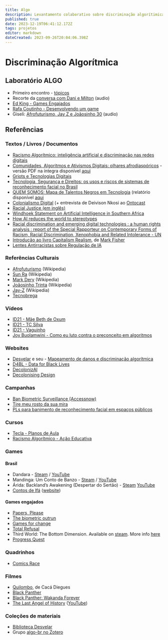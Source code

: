 ```yaml
---
title: Algo
description: Levantamento colaborativo sobre discriminação algorítimica
published: true
date: 2023-12-19T06:41:12.172Z
tags: projetos
editor: markdown
dateCreated: 2023-09-26T20:04:06.398Z
---
```


# Discriminação Algorítmica

## Laboratório ALGO

- Primeiro encontro - [tópicos](https://docutopia.sustrato.red/s/ITmyF3pkx#)
- Recorte da [conversa com Dani e Milton](https://cloud.globalinnovationgathering.org/s/tHdPkb3cRfY772x) (audio)
- [Ed King - Games Engajados](https://youtu.be/-OG4I80y7Ow)
- [Rafa Coutinho - Desenvolvendo um game](https://youtu.be/-Sn3DK0BFZ0)
- Giseli: [Afrofuturismo, Jay Z e Joãosinho 30](https://cloud.globalinnovationgathering.org/s/q9yGJkAf77ExCCQ) (audio)


## Referências

### Textos / Livros / Documentos

- [Racismo Algorítmico: inteligência artificial e discriminação nas redes digitais](https://archive.org/details/tarcizio-silva-racismo-algoritmico)
- [Comunidades, Algoritmos e Ativismos Digitais: olhares afrodiaspóricos](https://literarua.commercesuite.com.br/livro/olhares-afrodiasporicos) - versão PDF na íntegra disponível [aqui](https://www.researchgate.net/publication/339954112_Comunidades_Algoritmos_e_Ativismos_Digitais_olhares_afrodiasporicos)
- [Griots e Tecnologias Digitais](https://desvelar.org/griots-e-tecnologias-digitais/)
- [Tecnologia, Segurança e Direitos: os usos e riscos de sistemas de reconhecimento facial no Brasil ](https://www.kas.de/documents/265553/0/Tecnologia%2C+Seguran%C3%A7a+e+Direitos+VF.pdf/8c70ec5a-1adf-69a8-39fb-f7afb1f76e91?version=1.0&t=1696517977110)
- [QUEM SOMOS: Mapa de Talentos Negros em Tecnologia](https://comunidade.afroya.tech/quemsomos) (relatório disponível [aqui](https://drive.google.com/drive/u/0/folders/1VXwgEByXtpjX4LIEkwgd9JDHOHoiAlNk)
- [Colonialismo Digital](https://deivisonnkosi.com.br/artigos/colonialismo-digital/colonialismo-digital/) (+ entrevista de Deivison Nkosi ao [Ontocast](https://player.fm/series/ontocast/especial-colonialismo-digital-pt-2)
- [Racial Justice (em inglês)](https://movementbuilding.mozillafoundation.org/category/ai-impacts-in-the-consumer-space-social-justice/#racial-justice)
- [Windhoek Statement on Artificial Intelligence in Southern Africa](https://unesdoc.unesco.org/ark:/48223/pf0000383197)
- [How AI reduces the world to stereotypes](https://restofworld.org/2023/ai-image-stereotypes/)
- [Racial discrimination and emerging digital technologies : a human rights analysis : report of the Special Rapporteur on Contemporary Forms of Racism, Racial Discrimination, Xenophobia and Related Intolerance - UN](https://digitallibrary.un.org/record/3879751)
- [Introdução ao livro Capitalism Realism](https://pt.wikipedia.org/wiki/Capitalist_Realism), de [Mark Fisher](https://pt.wikipedia.org/wiki/Mark_Fisher)
- [Lentes Antirracistas sobre Regulação de IA](https://desvelar.org/2023/12/12/lentes-antirracistas-sobre-regulacao-de-inteligencia-artificial/)

### Referências Culturais

- [Afrofuturismo](https://pt.wikipedia.org/wiki/Afrofuturismo) (Wikipedia)
- [Sun Ra](https://pt.wikipedia.org/wiki/Sun_Ra) (Wikipedia)
- [Mark Dery](https://en.wikipedia.org/wiki/Mark_Dery) (Wikipedia)
- [Joãosinho Trinta](https://pt.wikipedia.org/wiki/Jo%C3%A3osinho_Trinta) (Wikipedia)
- [Jay-Z](https://pt.wikipedia.org/wiki/Jay-Z) (Wikipedia)
- [Tecnobrega](https://pt.wikipedia.org/wiki/Tecnobrega)

### Vídeos

- [ID21 - Mãe Beth de Oxum](https://fonte.wiki/recursos/id21-mae-beth)
- [ID21 - TC Silva](https://fonte.wiki/recursos/id21-tc-silva)
- [ID21 - Vaguinho](https://fonte.wiki/recursos/id21-vaguinho)
- [Joy Buolamwini - Como eu luto contra o preconceito em algoritmos](https://www.ted.com/talks/joy_buolamwini_how_i_m_fighting_bias_in_algorithms?language=pt)

### Websites

- [Desvelar](https://desvelar.org/) e seu - [Mapeamento de danos e discriminação algorítmica](https://desvelar.org/casos-de-discriminacao-algoritmica/)
- [D4BL - Data for Black Lives](https://d4bl.org/)
- [DecolonizAI](https://www.decolonizai.com/)
- [Decolonising Design](http://www.decolonisingdesign.com/)


### Campanhas

- [Ban Biometric Surveillance (Accessnow)](https://www.accessnow.org/campaign/ban-biometric-surveillance/)
- [Tire meu rosto da sua mira](https://tiremeurostodasuamira.org.br/)
- [PLs para banimento de reconhecimento facial em espaços públicos](https://opanoptico.com.br/projetos-de-lei-em-todo-brasil-pedem-o-banimento-do-reconhecimento-facial-em-espacos-publicos/)

### Cursos

- [Tecla - Planos de Aula](https://tecla.org.br/planos-de-aula/)
- [Racismo Algorítmico - Ação Educativa](https://desvelar.org/curso-racismo-algoritmico/)

### Games

#### Brasil

- Dandara - [Steam](https://store.steampowered.com/app/612390/Dandara_Trials_of_Fear_Edition/) / [YouTube](https://www.youtube.com/watch?v=YoYHebQSZ7Q)
- Mandinga: Um Conto de Banzo - [Steam](https://store.steampowered.com/app/1475890/Mandinga__A_Tale_of_Banzo/?l=brazilian) / [YouTube](https://www.youtube.com/watch?v=B5xmmUhq1mg&t=114s)
- Árida: Backland’s Awakening (Despertar do Sertão) - [Steam](https://store.steampowered.com/app/907760/ARIDA_Backlands_Awakening/) [YouTube](https://www.youtube.com/watch?v=fjQ7Nm4omlI)
- [Contos de Ifá](/recursos/jogos-contos-de-ifa) ([website](http://contosdeifa.wordpress.com/))

#### Games engajados

- [Papers, Please](https://papersplea.se/)
- [The biometric outrun](https://www.greens-efa.eu/tools/game/index.html)
- [Games for change](https://www.gamesforchange.org/)
- [Total Refusal](https://totalrefusal.com/)
- Third World: The Bottom Dimension. Available on [steam](https://store.steampowered.com/app/2154250/Third_World_The_Bottom_Dimension/). More info [here](https://www.serpentinegalleries.org/whats-on/gabriel-massan-collaborators-third-world-the-bottom-dimension-exhibition/)
- [Progress Quest](http://progressquest.com/play/main.html#Fretzap)

### Quadrinhos

- [Comics Race](https://cargocollective.com/rafaelcoutinhoartbr/Comics-Race)

### Filmes

- [Quilombo](https://www.imdb.com/title/tt0091816/), de Cacá Diegues
- [Black Panther](https://www.imdb.com/title/tt1825683/)
- [Black Panther: Wakanda Forever](https://www.imdb.com/title/tt9114286/)
- [The Last Angel of History](https://www.imdb.com/title/tt0113604/?ref_=fn_al_tt_1) ([YouTube](https://www.youtube.com/watch?v=gcbSUwPjass))

### Coleções de materiais

 - [Biblioteca Desvelar](https://desvelar.org/biblioteca-justica-racial-tecnologias-digitais/)
 - Grupo [algo-br no Zotero](https://www.zotero.org/groups/5249368/algo-br)
